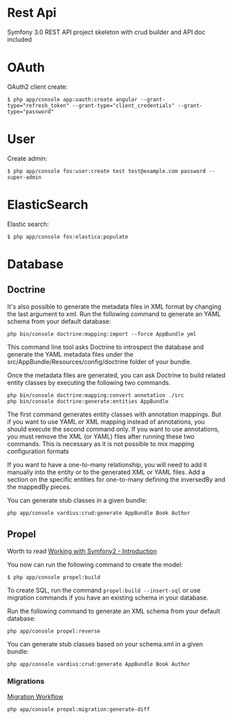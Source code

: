 Rest Api
======

Symfony 3.0 REST API project skeleton with crud builder and API doc included

# OAuth
OAuth2 client create:
```
$ php app/console app:oauth:create angular --grant-type="refresh_token" --grant-type="client_credentials" --grant-type="password"
```
# User
Create admin:
```
$ php app/console fos:user:create test test@example.com password --super-admin
```
# ElasticSearch
Elastic search:
```
$ php app/console fos:elastica:populate
```
# Database
## Doctrine
It's also possible to generate the metadata files in XML format by changing the last argument to xml.
Run the following command to generate an YAML schema from your default database:
```
php bin/console doctrine:mapping:import --force AppBundle yml
```
This command line tool asks Doctrine to introspect the database and generate the YAML metadata files under the src/AppBundle/Resources/config/doctrine folder of your bundle. 

Once the metadata files are generated, you can ask Doctrine to build related entity classes by executing the following two commands.
```
php bin/console doctrine:mapping:convert annotation ./src
php bin/console doctrine:generate:entities AppBundle
```
The first command generates entity classes with annotation mappings. But if you want to use YAML or XML mapping instead of annotations, you should execute the second command only.
If you want to use annotations, you must remove the XML (or YAML) files after running these two commands. This is necessary as it is not possible to mix mapping configuration formats

If you want to have a one-to-many relationship, you will need to add it manually into the entity or to the generated XML or YAML files. Add a section on the specific entities for one-to-many defining the inversedBy and the mappedBy pieces.

You can generate stub classes in a given bundle:
```
php app/console vardius:crud:generate AppBundle Book Author
```

## Propel
Worth to read [Working with Symfony2 - Introduction](http://propelorm.org/Propel/cookbook/symfony2/working-with-symfony2.html)

You now can run the following command to create the model:
```
$ php app/console propel:build
```
To create SQL, run the command `propel:build --insert-sql` or use migration commands if you have an existing schema in your database.

Run the following command to generate an XML schema from your default database:
```
php app/console propel:reverse
```
You can generate stub classes based on your schema.xml in a given bundle:
```
php app/console vardius:crud:generate AppBundle Book Author
```
### Migrations
[Migration Workflow](http://propelorm.org/Propel/documentation/10-migrations.html)
```
php app/console propel:migration:generate-diff
```
